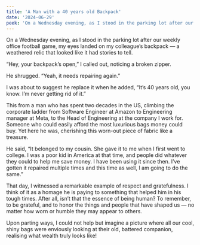 ```yaml
---
title: 'A Man with a 40 years old Backpack'
date: '2024-06-29'
peek: 'On a Wednesday evening, as I stood in the parking lot after our weekly office football...'
---
```


On a Wednesday evening, as I stood in the parking lot after our weekly office football game, my eyes landed on my colleague’s backpack — a weathered relic that looked like it had stories to tell.

“Hey, your backpack’s open,” I called out, noticing a broken zipper.

He shrugged. “Yeah, it needs repairing again.”

I was about to suggest he replace it when he added, “It’s 40 years old, you know. I’m never getting rid of it.”

This from a man who has spent two decades in the US, climbing the corporate ladder from Software Engineer at Amazon to Engineering manager at Meta, to the Head of Engineering at the company I work for. Someone who could easily afford the most luxurious bags money could buy. Yet here he was, cherishing this worn-out piece of fabric like a treasure.

He said, “It belonged to my cousin. She gave it to me when I first went to college. I was a poor kid in America at that time, and people did whatever they could to help me save money. I have been using it since then. I’ve gotten it repaired multiple times and this time as well, I am going to do the same.”

That day, I witnessed a remarkable example of respect and gratefulness. I think of it as a homage he is paying to something that helped him in his tough times. After all, isn’t that the essence of being human? To remember, to be grateful, and to honor the things and people that have shaped us — no matter how worn or humble they may appear to others.

Upon parting ways, I could not help but imagine a picture where all our cool, shiny bags were enviously looking at their old, battered companion, realising what wealth truly looks like!